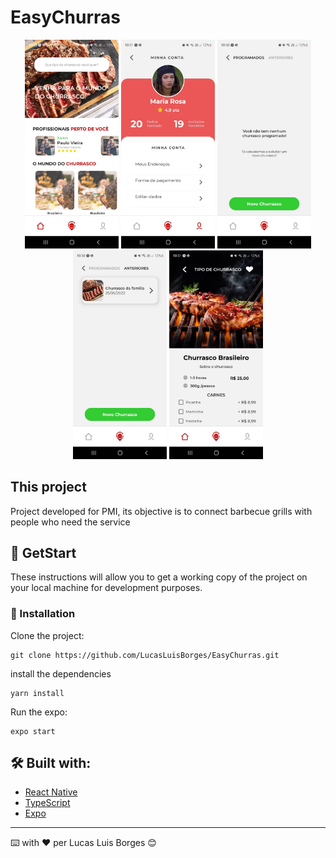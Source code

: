 # EasyChurras

<p align="center">
  <img src="https://github.com/LucasLuisBorges/EasyChurras/blob/master/assets/readme/1.jpeg" width="150">
  <img src="https://github.com/LucasLuisBorges/EasyChurras/blob/master/assets/readme/2.jpeg" width="150">
  <img src="https://github.com/LucasLuisBorges/EasyChurras/blob/master/assets/readme/3.jpeg" width="150">
  <img src="https://github.com/LucasLuisBorges/EasyChurras/blob/master/assets/readme/4.jpeg" width="150">
  <img src="https://github.com/LucasLuisBorges/EasyChurras/blob/master/assets/readme/5.jpeg" width="150">
</p>

## This project
Project developed for PMI, its objective is to connect barbecue grills with people who need the service

## 🚀 GetStart

These instructions will allow you to get a working copy of the project on your local machine for development purposes.

### 🔧 Installation

Clone the project:

```
git clone https://github.com/LucasLuisBorges/EasyChurras.git
```

install the dependencies

```
yarn install
```

Run the expo:

```
expo start
```

## 🛠️ Built with:

* [React Native](https://reactnative.dev/) 
* [TypeScript](https://www.typescriptlang.org/) 
* [Expo](https://docs.expo.dev/classic/building-standalone-apps/) 

---
⌨️ with ❤️ per Lucas Luis Borges 😊
